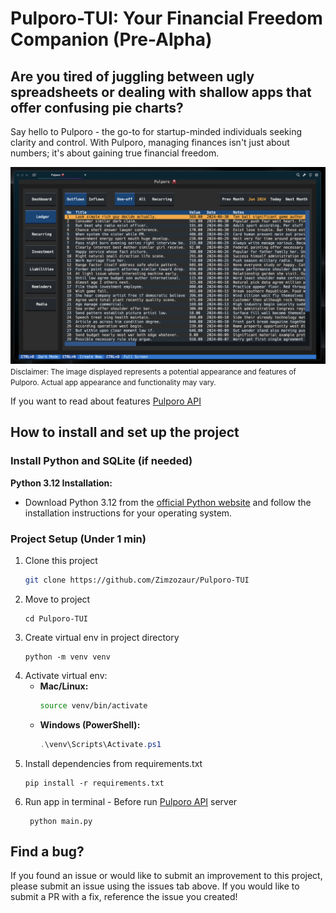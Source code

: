 # Pulporo-TUI: Your Financial Freedom Companion (Pre-Alpha)
## Are you tired of juggling between ugly spreadsheets or dealing with shallow apps that offer confusing pie charts? 

Say hello to Pulporo - the go-to for startup-minded individuals seeking clarity and control. 
With Pulporo, managing finances isn't just about numbers; it's about gaining true financial freedom.

![Pulporo-TUI.png](static/Pulporo-TUI.png)
<small>Disclaimer: The image displayed represents a potential appearance and features of Pulporo. Actual app appearance and functionality may vary. </small>

If you want to read about features [Pulporo API](https://github.com/Zimzozaur/Pulporo-API)

## How to install and set up the project
### Install Python and SQLite (if needed)
**Python 3.12 Installation:**
   - Download Python 3.12 from the [official Python website](https://www.python.org/downloads/) and follow the installation instructions for your operating system.


### Project Setup (Under 1 min)
1. Clone this project
   ``` bash
   git clone https://github.com/Zimzozaur/Pulporo-TUI
   ```
2. Move to project
    ```
    cd Pulporo-TUI
    ```
3. Create virtual env in project directory 
   ```
   python -m venv venv
   ```
4. Activate virtual env:
   - **Mac/Linux:**
     ```bash
     source venv/bin/activate
     ```
   - **Windows (PowerShell):**
     ```powershell
     .\venv\Scripts\Activate.ps1
     ```
5. Install dependencies from requirements.txt
   ```
   pip install -r requirements.txt
   ```
6. Run app in terminal - Before run [Pulporo API](https://github.com/Zimzozaur/Pulporo-TUI?tab=readme-ov-file#project-setup-under-1-min) server
   ```
    python main.py
   ```

## Find a bug?

If you found an issue or would like to submit an improvement to this project, please submit an issue using the issues tab above. If you would like to submit a PR with a fix, reference the issue you created!
